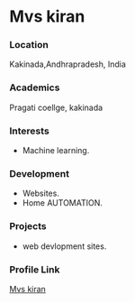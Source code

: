 # Mvs kiran

### Location

Kakinada,Andhrapradesh, India

### Academics

Pragati coellge, kakinada

### Interests

- Machine learning.

### Development

- Websites.
- Home AUTOMATION.

### Projects

- web devlopment sites.

### Profile Link

[Mvs kiran](https://github.com/mvskiren)
